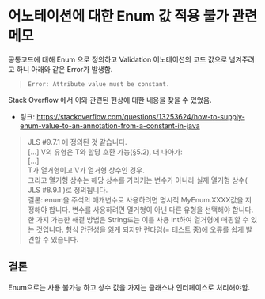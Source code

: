 # 어노테이션에 대한 Enum 값 적용 불가 관련 메모
공통코드에 대해 Enum 으로 정의하고 Validation 어노테이션의 코드 값으로 넘겨주려고 하니 아래와 같은 Error가 발생함.
> `Error: Attribute value must be constant.` 

Stack Overflow 에서 이와 관련된 현상에 대한 내용을 찾을 수 있었음.  
- 링크: https://stackoverflow.com/questions/13253624/how-to-supply-enum-value-to-an-annotation-from-a-constant-in-java

> JLS #9.7.1 에 정의된 것 같습니다.  
> [...] V의 유형은 T와 할당 호환 가능(§5.2), 더 나아가:  
> [...]  
> T가 열거형이고 V가 열거형 상수인 경우.  
> 그리고 열거형 상수는 해당 상수를 가리키는 변수가 아니라 실제 열거형 상수( JLS #8.9.1 )로 정의됩니다.  
> 결론: enum을 주석의 매개변수로 사용하려면 명시적 MyEnum.XXXX값을 지정해야 합니다. 변수를 사용하려면 열거형이 아닌 다른 유형을 선택해야 합니다.  
> 한 가지 가능한 해결 방법은 String또는 이를 사용 int하여 열거형에 매핑할 수 있는 것입니다. 형식 안전성을 잃게 되지만 런타임(= 테스트 중)에 오류를 쉽게 발견할 수 있습니다.  

## 결론
Enum으로는 사용 불가능 하고 상수 값을 가지는 클래스나 인터페이스로 처리해야함.

